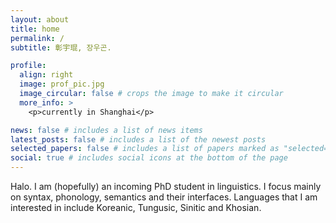 ```yaml
---
layout: about
title: home
permalink: /
subtitle: 彰宇琨, 장우곤.

profile:
  align: right
  image: prof_pic.jpg
  image_circular: false # crops the image to make it circular
  more_info: >
    <p>currently in Shanghai</p>

news: false # includes a list of news items
latest_posts: false # includes a list of the newest posts
selected_papers: false # includes a list of papers marked as "selected={true}"
social: true # includes social icons at the bottom of the page
---
```


Halo. I am (hopefully) an incoming PhD student in linguistics. I focus mainly on syntax, phonology, semantics and their interfaces. Languages that I am interested in include Koreanic, Tungusic, Sinitic and Khosian.
